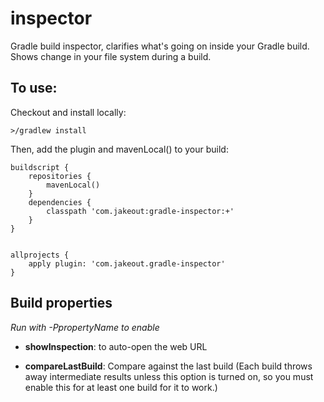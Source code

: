 # inspector
Gradle build inspector, clarifies what's going on inside your Gradle build. Shows change in your file system during a build.

## To use:

Checkout and install locally:

    >/gradlew install

Then, add the plugin and mavenLocal() to your build:

    buildscript {
        repositories {
            mavenLocal()
        }
        dependencies {
            classpath 'com.jakeout:gradle-inspector:+'
        }
    }


    allprojects {
        apply plugin: 'com.jakeout.gradle-inspector'
    }

## Build properties

*Run with -PpropertyName to enable*

 - __showInspection__: to auto-open the web URL

- __compareLastBuild__: Compare against the last build (Each build throws away intermediate results unless this option
is turned on, so you must enable this for at least one build for it to work.)